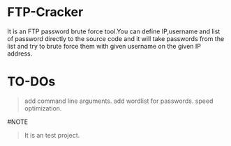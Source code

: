 # FTP-Cracker
It is an FTP password brute force tool.You can define IP,username and list of password directly to the source code and it will take passwords from the list and try to brute force them with given username on the given IP address.



# TO-DOs
> add command line arguments.
> add wordlist for passwords.
> speed optimization.



#NOTE
> It is an test project.

